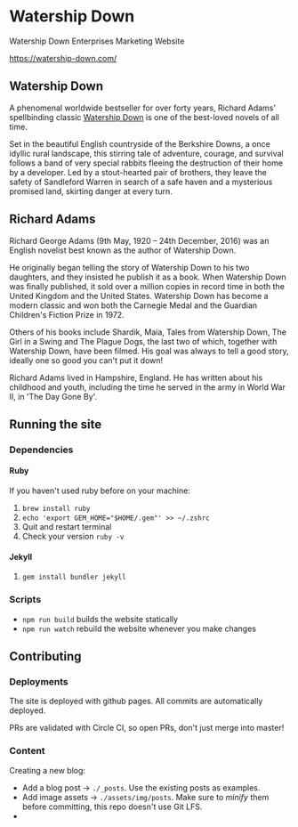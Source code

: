 # Watership Down

Watership Down Enterprises Marketing Website

<https://watership-down.com/>

## Watership Down

A phenomenal worldwide bestseller for over forty years, Richard Adams’ spellbinding classic [Watership Down](https://watership-down.com/book/watership-down/) is one of the best-loved novels of all time.

Set in the beautiful English countryside of the Berkshire Downs, a once idyllic rural landscape, this stirring tale of adventure, courage, and survival follows a band of very special rabbits fleeing the destruction of their home by a developer. Led by a stout-hearted pair of brothers, they leave the safety of Sandleford Warren in search of a safe haven and a mysterious promised land, skirting danger at every turn.

## Richard Adams

Richard George Adams (9th May, 1920 – 24th December, 2016) was an English novelist best known as the author of Watership Down.

He originally began telling the story of Watership Down to his two daughters, and they insisted he publish it as a book. When Watership Down was finally published, it sold over a million copies in record time in both the United Kingdom and the United States. Watership Down has become a modern classic and won both the Carnegie Medal and the Guardian Children's Fiction Prize in 1972.

Others of his books include Shardik, Maia, Tales from Watership Down, The Girl in a Swing and The Plague Dogs, the last two of which, together with Watership Down, have been filmed. His goal was always to tell a good story, ideally one so good you can't put it down!

Richard Adams lived in Hampshire, England. He has written about his childhood and youth, including the time he served in the army in World War II, in 'The Day Gone By'.

## Running the site

### Dependencies

#### Ruby

If you haven't used ruby before on your machine:

1. `brew install ruby`
2. `echo 'export GEM_HOME="$HOME/.gem"' >> ~/.zshrc`
3. Quit and restart terminal
4. Check your version `ruby -v`

#### Jekyll

1. `gem install bundler jekyll`

### Scripts
- `npm run build` builds the website statically
- `npm run watch` rebuild the website whenever you make changes

## Contributing

### Deployments

The site is deployed with github pages. All commits are automatically deployed.

PRs are validated with Circle CI, so open PRs, don't just merge into master!

### Content

Creating a new blog:
- Add a blog post -> `./_posts`. Use the existing posts as examples.
- Add image assets -> `./assets/img/posts`. Make sure to _minify_ them before committing, this repo doesn't use Git LFS.
- 
